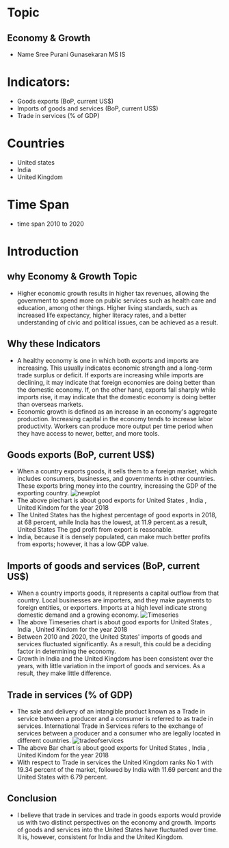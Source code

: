# Topic
## Economy & Growth
- Name Sree Purani Gunasekaran  MS IS
# Indicators:
- Goods exports (BoP, current US$)
- Imports of goods and services (BoP, current US$)
- Trade in services (% of GDP)
# Countries
- United states
- India
- United Kingdom
# Time Span
- time span 2010 to 2020
# Introduction 
## why Economy & Growth Topic 
- Higher economic growth results in higher tax revenues, allowing the government to spend more on public services such as health care and education, among other things. Higher living standards, such as increased life expectancy, higher literacy rates, and a better understanding of civic and political issues, can be achieved as a result.
## Why these Indicators
- A healthy economy is one in which both exports and imports are increasing. This usually indicates economic strength and a long-term trade surplus or deficit. If exports are increasing while imports are declining, it may indicate that foreign economies are doing better than the domestic economy. If, on the other hand, exports fall sharply while imports rise, it may indicate that the domestic economy is doing better than overseas markets.
- Economic growth is defined as an increase in an economy's aggregate production. Increasing capital in the economy tends to increase labor productivity. Workers can produce more output per time period when they have access to newer, better, and more tools.
## Goods exports (BoP, current US$)
- When a country exports goods, it sells them to a foreign market, which includes consumers, businesses, and governments in other countries. These exports bring money into the country, increasing the GDP of the exporting country.
![newplot](https://user-images.githubusercontent.com/89939492/137649297-718710e9-c009-4c1b-b5c0-5881818ffcf9.png)
- The above piechart is about good exports for United States , India , United Kindom for the year 2018 
- The United States has the highest percentage of good exports in 2018, at 68 percent, while India has the lowest, at 11.9 percent.as a result, United States The gpd profit from export is reasonable.
- India, because it is densely populated, can make much better profits from exports; however, it has a low GDP value.

## Imports of goods and services (BoP, current US$)
- When a country imports goods, it represents a capital outflow from that country. Local businesses are importers, and they make payments to foreign entities, or exporters. Imports at a high level indicate strong domestic demand and a growing economy.
![Timeseries](https://user-images.githubusercontent.com/89939492/137651454-20d19917-609c-489c-aa12-b26e5fac0e4a.png)
- The above Timeseries chart is about good exports for United States , India , United Kindom for the year 2018 
- Between 2010 and 2020, the United States' imports of goods and services fluctuated significantly. As a result, this could be a deciding factor in determining the economy. 
- Growth in India and the United Kingdom has been consistent over the years, with little variation in the import of goods and services. As a result, they make little difference.

##  Trade in services (% of GDP)
- The sale and delivery of an intangible product known as a Trade in service between a producer and a consumer is referred to as trade in services. International Trade in Services refers to the exchange of services between a producer and a consumer who are legally located in different countries.
![tradeofservices](https://user-images.githubusercontent.com/89939492/137651669-1d7a6418-5d60-4f9b-a132-43ad89357934.png)
- The above Bar chart is about good exports for United States , India , United Kindom for the year 2018 
-  With respect to Trade in services the United Kingdom ranks No 1 with 19.34 percent of the market, followed by India with 11.69 percent and the United States with 6.79 percent. 
## Conclusion
- I believe that trade in services and trade in goods exports would provide us with two distinct perspectives on the economy and growth. Imports of goods and services into the United States have fluctuated over time. It is, however, consistent for India and the United Kingdom.
